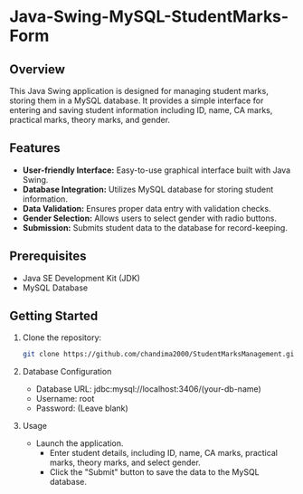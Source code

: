 # Java-Swing-MySQL-StudentMarks-Form

## Overview

This Java Swing application is designed for managing student marks, storing them in a MySQL database. It provides a simple interface for entering and saving student information including ID, name, CA marks, practical marks, theory marks, and gender.

## Features

- **User-friendly Interface:** Easy-to-use graphical interface built with Java Swing.
- **Database Integration:** Utilizes MySQL database for storing student information.
- **Data Validation:** Ensures proper data entry with validation checks.
- **Gender Selection:** Allows users to select gender with radio buttons.
- **Submission:** Submits student data to the database for record-keeping.

## Prerequisites

- Java SE Development Kit (JDK)
- MySQL Database

## Getting Started

1. Clone the repository:

   ```bash
   git clone https://github.com/chandima2000/StudentMarksManagement.git

2. Database Configuration
   
   - Database URL: jdbc:mysql://localhost:3406/(your-db-name)
   - Username: root
   - Password: (Leave blank)
3. Usage
   
   - Launch the application.
     - Enter student details, including ID, name, CA marks, practical marks, theory marks, and select gender.
     - Click the "Submit" button to save the data to the MySQL database.
